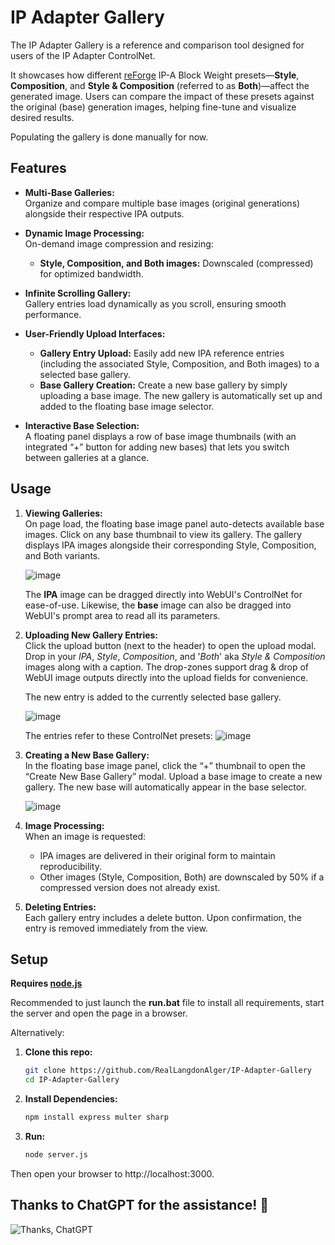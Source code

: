 # IP Adapter Gallery

The IP Adapter Gallery is a reference and comparison tool designed for users of the IP Adapter ControlNet. 

It showcases how different [reForge](https://github.com/Panchovix/stable-diffusion-webui-reForge) IP-A Block Weight presets—**Style**, **Composition**, and **Style & Composition** (referred to as **Both**)—affect the generated image. Users can compare the impact of these presets against the original (base) generation images, helping fine-tune and visualize desired results.

Populating the gallery is done manually for now.

## Features

- **Multi-Base Galleries:**  
  Organize and compare multiple base images (original generations) alongside their respective IPA outputs.
  
- **Dynamic Image Processing:**  
  On-demand image compression and resizing:
  - **Style, Composition, and Both images:** Downscaled (compressed) for optimized bandwidth.

- **Infinite Scrolling Gallery:**  
  Gallery entries load dynamically as you scroll, ensuring smooth performance.

- **User-Friendly Upload Interfaces:**  
  - **Gallery Entry Upload:** Easily add new IPA reference entries (including the associated Style, Composition, and Both images) to a selected base gallery.
  - **Base Gallery Creation:** Create a new base gallery by simply uploading a base image. The new gallery is automatically set up and added to the floating base image selector.

- **Interactive Base Selection:**  
  A floating panel displays a row of base image thumbnails (with an integrated “+” button for adding new bases) that lets you switch between galleries at a glance.

## Usage

1. **Viewing Galleries:**  
   On page load, the floating base image panel auto-detects available base images. Click on any base thumbnail to view its gallery. The gallery displays IPA images alongside their corresponding Style, Composition, and Both variants.

   ![image](https://github.com/user-attachments/assets/18b5a08a-61ce-4ad3-b7e5-c445e09ed219)

   The **IPA** image can be dragged directly into WebUI's ControlNet for ease-of-use. Likewise, the **base** image can also be dragged into WebUI's prompt area to read all its parameters.

3. **Uploading New Gallery Entries:**  
   Click the upload button (next to the header) to open the upload modal. Drop in your *IPA*, *Style*, *Composition*, and '*Both*' aka *Style & Composition* images along with a caption. The drop-zones support drag & drop of WebUI image outputs directly into the upload fields for convenience.

   The new entry is added to the currently selected base gallery.

   ![image](https://github.com/user-attachments/assets/739c1383-c047-4c70-ada3-f12f00e7916b)

   The entries refer to these ControlNet presets: ![image](https://github.com/user-attachments/assets/3709cfe8-ecb1-42a6-89f6-511ec3bdd84b)


5. **Creating a New Base Gallery:**  
   In the floating base image panel, click the “+” thumbnail to open the “Create New Base Gallery” modal. Upload a base image to create a new gallery. The new base will automatically appear in the base selector.

   ![image](https://github.com/user-attachments/assets/b29dd317-4112-407f-8c3d-bf3267429a71)


6. **Image Processing:**  
   When an image is requested:
   - IPA images are delivered in their original form to maintain reproducibility. 
   - Other images (Style, Composition, Both) are downscaled by 50% if a compressed version does not already exist.

7. **Deleting Entries:**  
   Each gallery entry includes a delete button. Upon confirmation, the entry is removed immediately from the view.

## Setup
**Requires [node.js](https://nodejs.org/)**

Recommended to just launch the **run.bat** file to install all requirements, start the server and open the page in a browser.

Alternatively:

1. **Clone this repo:**
    ```bash
    git clone https://github.com/RealLangdonAlger/IP-Adapter-Gallery
    cd IP-Adapter-Gallery
    ```

3. **Install Dependencies:**
    ```bash
    npm install express multer sharp
    ```

2. **Run:**
    ```bash
    node server.js
    ```

  Then open your browser to http://localhost:3000.

## Thanks to ChatGPT for the assistance! 🎉

![Thanks, ChatGPT](https://img.shields.io/badge/Thanks%2C%20ChatGPT-%40OpenAI-blue)
